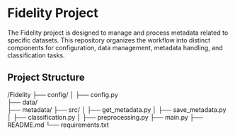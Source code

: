 

# Fidelity Project

The Fidelity project is designed to manage and process metadata related to specific datasets. This repository organizes the workflow into distinct components for configuration, data management, metadata handling, and classification tasks.

## Project Structure

/Fidelity
├── config/
│   ├── config.py    
├── data/                   
├── metadata/
├── src/
│   ├── get_metadata.py
│   ├── save_metadata.py
│   ├── classification.py
│   ├── preprocessing.py
├── main.py
├── README.md
└── requirements.txt

